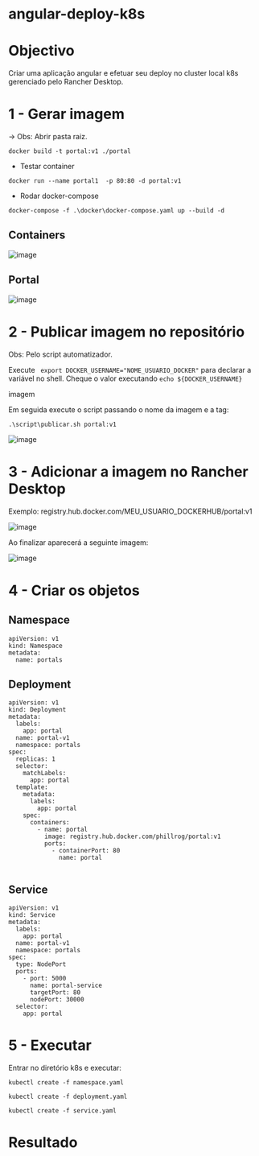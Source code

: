# angular-deploy-k8s

# Objectivo
Criar uma aplicação angular e efetuar seu deploy no cluster local k8s gerenciado pelo Rancher Desktop.

# 1 - Gerar imagem

-> Obs: Abrir pasta raiz.

```docker build -t portal:v1 ./portal```

* Testar container 

```docker run --name portal1  -p 80:80 -d portal:v1```

* Rodar docker-compose

```docker-compose -f .\docker\docker-compose.yaml up --build -d```

## Containers
![image](https://user-images.githubusercontent.com/8622005/188758135-f32b5685-a58d-47b4-8ea8-bb885ce30940.png)

## Portal
![image](https://user-images.githubusercontent.com/8622005/188758160-e3df3c7f-f02b-4bef-b9b5-e56924e6d46d.png)


# 2 - Publicar imagem no repositório

Obs: Pelo script automatizador.

Execute ``` export DOCKER_USERNAME="NOME_USUARIO_DOCKER"``` para declarar a variável no shell.
Cheque o valor executando ```echo ${DOCKER_USERNAME}```

imagem

Em seguida execute o script passando o nome da imagem e a tag:

```.\script\publicar.sh portal:v1```

![image](https://user-images.githubusercontent.com/8622005/188762210-72696caf-261a-4a2d-bf02-d8b1dae8546f.png)

# 3 - Adicionar a imagem no Rancher Desktop
Exemplo: registry.hub.docker.com/MEU_USUARIO_DOCKERHUB/portal:v1

![image](https://user-images.githubusercontent.com/8622005/188764741-bcde0031-0dac-4159-af72-ceee1815f33e.png)

Ao finalizar aparecerá a seguinte imagem:

![image](https://user-images.githubusercontent.com/8622005/188764838-51f0d8b3-ede9-466d-a924-49814dbc6cf9.png)


# 4 - Criar os objetos

## Namespace

```
apiVersion: v1
kind: Namespace
metadata:
  name: portals
```

## Deployment

```
apiVersion: v1
kind: Deployment
metadata:
  labels:
    app: portal
  name: portal-v1
  namespace: portals
spec:
  replicas: 1
  selector:
    matchLabels:
      app: portal
  template:
    metadata:
      labels:
        app: portal
    spec:
      containers:
        - name: portal
          image: registry.hub.docker.com/phillrog/portal:v1
          ports:
            - containerPort: 80
              name: portal
          
```

## Service

```
apiVersion: v1
kind: Service
metadata:
  labels:
    app: portal
  name: portal-v1
  namespace: portals
spec:
  type: NodePort
  ports:
    - port: 5000
      name: portal-service
      targetPort: 80
      nodePort: 30000
  selector:
    app: portal

```

# 5 - Executar

Entrar no diretório k8s e executar:

``` kubectl create -f namespace.yaml ```

``` kubectl create -f deployment.yaml ```

``` kubectl create -f service.yaml ```

# Resultado


